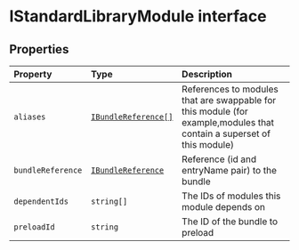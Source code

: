 # IStandardLibraryModule interface








## Properties

| Property	   | Type	| Description|
|:-------------|:-------|:-----------|
|`aliases`      | [`IBundleReference[]`](../sp-module-interfaces/ibundlereference.md) | References to modules that are swappable for this module (for example,modules that contain a superset of  this module) |
|`bundleReference`      | [`IBundleReference`](../sp-module-interfaces/ibundlereference.md) | Reference (id and entryName pair) to the bundle |
|`dependentIds`      | `string[]` | The IDs of modules this module depends on |
|`preloadId`      | `string` | The ID of the bundle to preload |





